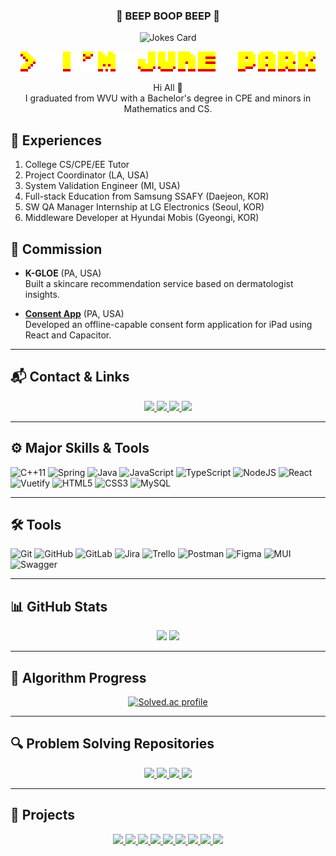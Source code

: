 <h3 align="center">👾 BEEP BOOP BEEP 👾</h3>

<!-- Joke -->
<p align="center">
  <img src="https://readme-jokes.vercel.app/api?theme=nightowl" alt="Jokes Card" />
</p>

<!-- Name / Greeting -->
<p align="center">
  <img src="./assets/arcade-font-writer (1).png" />
</p>

<p align="center">
  Hi All 👋 <br/>
  I graduated from WVU with a Bachelor's degree in CPE and minors in Mathematics and CS.
</p>

## 💼 Experiences
1. College CS/CPE/EE Tutor  
2. Project Coordinator (LA, USA)  
3. System Validation Engineer (MI, USA)  
4. Full-stack Education from Samsung SSAFY (Daejeon, KOR)  
5. SW QA Manager Internship at LG Electronics (Seoul, KOR)  
6. Middleware Developer at Hyundai Mobis (Gyeongi, KOR)

## 🤝 Commission
- **K-GLOE** (PA, USA)  
  Built a skincare recommendation service based on dermatologist insights.
  
- **[Consent App](https://github.com/Jun0S2/consent-app)** (PA, USA)  
  Developed an offline-capable consent form application for iPad using React and Capacitor.

---

## 📬 Contact & Links

<p align="center">
  <a href="mailto:hp0006@mix.wvu.edu">
    <img src="https://img.shields.io/badge/-Gmail-F73A6D?logo=gmail&logoColor=white" />
  </a>
  <a href="https://befitting-locust-a2c.notion.site/June-Park-9a0d59ecf3b242bf9fba1b2f935629c1" target="_blank">
    <img src="https://img.shields.io/badge/-Portfolio-violet?logo=notion&logoColor=white" />
  </a>
  <a href="https://hhpluscertificateofcompletion.oopy.io/">
    <img src="https://static.spartacodingclub.kr/hanghae99/plus/completion/badge_blue.svg" />
  </a>
  <a href="https://hits.seeyoufarm.com">
    <img src="https://hits.seeyoufarm.com/api/count/incr/badge.svg?url=https://github.com/Jun0S2&count_bg=%23FFD902&title_bg=%233B3B3B&icon=gitlab.svg&icon_color=%23FB8200&title=hits&edge_flat=false"/>
  </a>
</p>

---

## ⚙️ Major Skills & Tools

![C++11](https://img.shields.io/badge/c++-%2300599C.svg?style=for-the-badge&logo=c%2B%2B&logoColor=white)
![Spring](https://img.shields.io/badge/spring-%236DB33F.svg?style=for-the-badge&logo=spring&logoColor=white)
![Java](https://img.shields.io/badge/java-%23ED8B00.svg?style=for-the-badge&logo=java&logoColor=white)
![JavaScript](https://img.shields.io/badge/javascript-%23323330.svg?style=for-the-badge&logo=javascript&logoColor=%23F7DF1E)
![TypeScript](https://img.shields.io/badge/typescript-%23007ACC.svg?style=for-the-badge&logo=typescript&logoColor=white)
![NodeJS](https://img.shields.io/badge/node.js-6DA55F?style=for-the-badge&logo=node.js&logoColor=white)
![React](https://img.shields.io/badge/react-%2320232a.svg?style=for-the-badge&logo=react&logoColor=%2361DAFB)
![Vuetify](https://img.shields.io/badge/Vuetify-1867C0?style=for-the-badge&logo=vuetify&logoColor=AEDDFF)
![HTML5](https://img.shields.io/badge/html5-%23E34F26.svg?style=for-the-badge&logo=html5&logoColor=white)
![CSS3](https://img.shields.io/badge/css3-%231572B6.svg?style=for-the-badge&logo=css3&logoColor=white)
![MySQL](https://img.shields.io/badge/mysql-%2300f.svg?style=for-the-badge&logo=mysql&logoColor=white)

---

## 🛠️ Tools

![Git](https://img.shields.io/badge/git-%23F05033.svg?style=for-the-badge&logo=git&logoColor=white)
![GitHub](https://img.shields.io/badge/github-%23121011.svg?style=for-the-badge&logo=github&logoColor=white)
![GitLab](https://img.shields.io/badge/gitlab-%23181717.svg?style=for-the-badge&logo=gitlab&logoColor=white)
![Jira](https://img.shields.io/badge/jira-%230A0FFF.svg?style=for-the-badge&logo=jira&logoColor=white)
![Trello](https://img.shields.io/badge/Trello-%23026AA7.svg?style=for-the-badge&logo=Trello&logoColor=white)
![Postman](https://img.shields.io/badge/Postman-FF6C37?style=for-the-badge&logo=postman&logoColor=white)
![Figma](https://img.shields.io/badge/figma-%23F24E1E.svg?style=for-the-badge&logo=figma&logoColor=white)
![MUI](https://img.shields.io/badge/MUI-%230081CB.svg?style=for-the-badge&logo=mui&logoColor=white)
![Swagger](https://img.shields.io/badge/-Swagger-%23Clojure?style=for-the-badge&logo=swagger&logoColor=white)

---

## 📊 GitHub Stats

<p align="center">
  <img width="450" src="https://github-readme-stats.vercel.app/api?username=Jun0S2&show_icons=true&theme=great-gatsby" />
  <img height="177" src="https://github-readme-stats.vercel.app/api/top-langs/?username=Jun0S2&layout=compact&theme=great-gatsby" />
</p>

---

## 🧪 Algorithm Progress

<p align="center">
  <a href="https://solved.ac/shun12">
    <img height="150" src="http://mazassumnida.wtf/api/v2/generate_badge?boj=shun12" alt="Solved.ac profile" />
  </a>
</p>

---

## 🔍 Problem Solving Repositories

<p align="center">
  <a href="https://github.com/Jun0S2/Problem_Solving_Jail">
    <img src="https://github-readme-stats.vercel.app/api/pin/?username=Jun0S2&repo=Problem_Solving_Jail&theme=great-gatsby" />
  </a>
  <a href="https://github.com/Jun0S2/AlgorithmStudy">
    <img src="https://github-readme-stats.vercel.app/api/pin/?username=Jun0S2&repo=AlgorithmStudy&theme=great-gatsby" />
  </a>
  <a href="https://github.com/Jun0S2/CS-STUDY">
    <img src="https://github-readme-stats.vercel.app/api/pin/?username=Jun0S2&repo=CS-STUDY&theme=great-gatsby" />
  </a>
  <a href="https://github.com/Jun0S2/FASTCAMPUS">
    <img src="https://github-readme-stats.vercel.app/api/pin/?username=Jun0S2&repo=FASTCAMPUS&theme=great-gatsby" />
  </a>
</p>

---

## 🚀 Projects

<p align="center">
  <a href="https://github.com/Jun0S2/devoca/blob/main/frontend/CHANGELOG.md">
    <img src="https://github-readme-stats.vercel.app/api/pin/?username=Jun0S2&repo=devoca&theme=great-gatsby" />
  </a>
  <a href="https://github.com/Jun0S2/consent-app">
    <img src="https://github-readme-stats.vercel.app/api/pin/?username=Jun0S2&repo=consent-app&theme=great-gatsby" />
  </a>
  <a href="https://github.com/Jun0S2/ReviewSystem">
    <img src="https://github-readme-stats.vercel.app/api/pin/?username=Jun0S2&repo=ReviewSystem&theme=great-gatsby" />
  </a>
  <a href="https://github.com/Jun0S2/IBG">
    <img src="https://github-readme-stats.vercel.app/api/pin/?username=Jun0S2&repo=IBG&theme=great-gatsby" />
  </a>
  <a href="https://github.com/Jun0S2/portfolio">
    <img src="https://github-readme-stats.vercel.app/api/pin/?username=Jun0S2&repo=portfolio&theme=great-gatsby" />
  </a>
  <a href="https://github.com/Jun0S2/Challympic">
    <img src="https://github-readme-stats.vercel.app/api/pin/?username=Jun0S2&repo=Challympic&theme=great-gatsby" />
  </a>
  <a href="https://github.com/Jun0S2/Mobile-Robotics-Final-Project">
    <img src="https://github-readme-stats.vercel.app/api/pin/?username=Jun0S2&repo=Mobile-Robotics-Final-Project&theme=great-gatsby" />
  </a>
  <a href="https://github.com/Jun0S2/Maze-Solving-Micro-controller-Mouse">
    <img src="https://github-readme-stats.vercel.app/api/pin/?username=Jun0S2&repo=Maze-Solving-Micro-controller-Mouse&theme=great-gatsby" />
  </a>
  <a href="https://github.com/Jun0S2/WVU-Capstone">
    <img src="https://github-readme-stats.vercel.app/api/pin/?username=Jun0S2&repo=WVU-Capstone&theme=great-gatsby" />
  </a>
</p>
